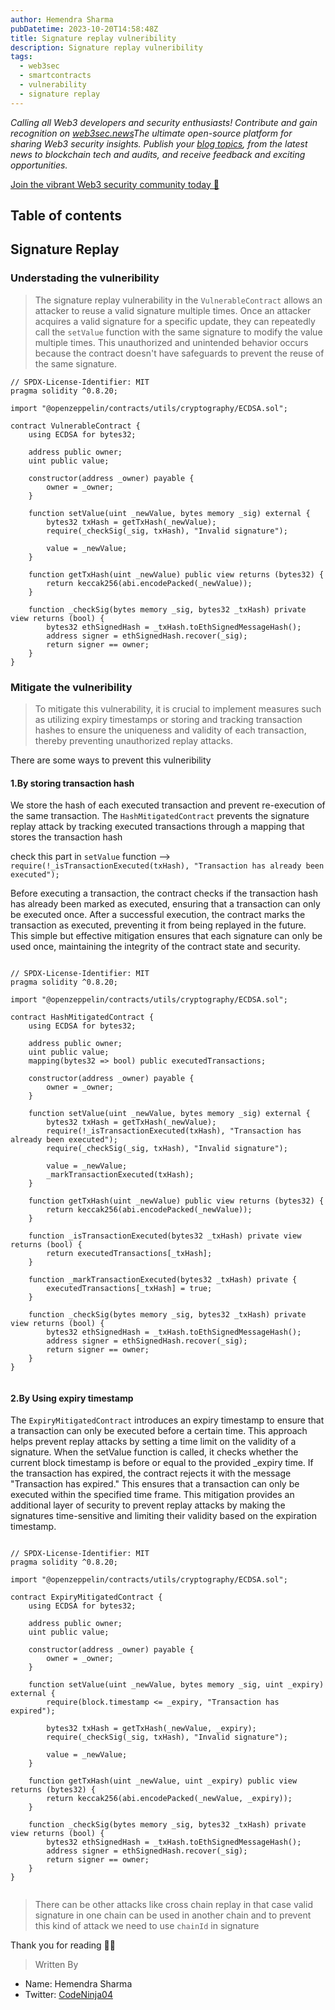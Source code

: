 ```yaml
---
author: Hemendra Sharma
pubDatetime: 2023-10-20T14:58:48Z
title: Signature replay vulneribility
description: Signature replay vulneribility
tags:
  - web3sec
  - smartcontracts
  - vulnerability
  - signature replay
---
```


<em>Calling all Web3 developers and security enthusiasts! Contribute and gain recognition on [web3sec.news](https://web3sec.news/)The ultimate open-source platform for sharing Web3 security insights. Publish your [blog topics](https://github.com/Web3secNews/blog),
from the latest news to blockchain tech and audits, and receive feedback and exciting opportunities.
</em>

[Join the vibrant Web3 security community today 🤝 ](https://discord.com/invite/CseAxvtrZ3)

## Table of contents

## Signature Replay

### Understading the vulneribility

> The signature replay vulnerability in the `VulnerableContract` allows an attacker to reuse a valid signature multiple times. Once an attacker acquires a valid signature for a specific update, they can repeatedly call the `setValue` function with the same signature to modify the value multiple times. This unauthorized and unintended behavior occurs because the contract doesn't have safeguards to prevent the reuse of the same signature.

```solidity
// SPDX-License-Identifier: MIT
pragma solidity ^0.8.20;

import "@openzeppelin/contracts/utils/cryptography/ECDSA.sol";

contract VulnerableContract {
    using ECDSA for bytes32;

    address public owner;
    uint public value;

    constructor(address _owner) payable {
        owner = _owner;
    }

    function setValue(uint _newValue, bytes memory _sig) external {
        bytes32 txHash = getTxHash(_newValue);
        require(_checkSig(_sig, txHash), "Invalid signature");

        value = _newValue;
    }

    function getTxHash(uint _newValue) public view returns (bytes32) {
        return keccak256(abi.encodePacked(_newValue));
    }

    function _checkSig(bytes memory _sig, bytes32 _txHash) private view returns (bool) {
        bytes32 ethSignedHash = _txHash.toEthSignedMessageHash();
        address signer = ethSignedHash.recover(_sig);
        return signer == owner;
    }
}
```

### Mitigate the vulneribility

> To mitigate this vulnerability, it is crucial to implement measures such as utilizing expiry timestamps or storing and tracking transaction hashes to ensure the uniqueness and validity of each transaction, thereby preventing unauthorized replay attacks.

There are some ways to prevent this vulneribility

#### 1.By storing transaction hash

We store the hash of each executed transaction and prevent re-execution of the same transaction. The `HashMitigatedContract` prevents the signature replay attack by tracking executed transactions through a mapping that stores the transaction hash
<br>

check this part in `setValue` function -->
`require(!_isTransactionExecuted(txHash), "Transaction has already been executed");`<br>

Before executing a transaction, the contract checks if the transaction hash has already been marked as executed, ensuring that a transaction can only be executed once. After a successful execution, the contract marks the transaction as executed, preventing it from being replayed in the future. This simple but effective mitigation ensures that each signature can only be used once, maintaining the integrity of the contract state and security.

```solidity

// SPDX-License-Identifier: MIT
pragma solidity ^0.8.20;

import "@openzeppelin/contracts/utils/cryptography/ECDSA.sol";

contract HashMitigatedContract {
    using ECDSA for bytes32;

    address public owner;
    uint public value;
    mapping(bytes32 => bool) public executedTransactions;

    constructor(address _owner) payable {
        owner = _owner;
    }

    function setValue(uint _newValue, bytes memory _sig) external {
        bytes32 txHash = getTxHash(_newValue);
        require(!_isTransactionExecuted(txHash), "Transaction has already been executed");
        require(_checkSig(_sig, txHash), "Invalid signature");

        value = _newValue;
        _markTransactionExecuted(txHash);
    }

    function getTxHash(uint _newValue) public view returns (bytes32) {
        return keccak256(abi.encodePacked(_newValue));
    }

    function _isTransactionExecuted(bytes32 _txHash) private view returns (bool) {
        return executedTransactions[_txHash];
    }

    function _markTransactionExecuted(bytes32 _txHash) private {
        executedTransactions[_txHash] = true;
    }

    function _checkSig(bytes memory _sig, bytes32 _txHash) private view returns (bool) {
        bytes32 ethSignedHash = _txHash.toEthSignedMessageHash();
        address signer = ethSignedHash.recover(_sig);
        return signer == owner;
    }
}


```

#### 2.By Using expiry timestamp

The `ExpiryMitigatedContract` introduces an expiry timestamp to ensure that a transaction can only be executed before a certain time. This approach helps prevent replay attacks by setting a time limit on the validity of a signature. When the setValue function is called, it checks whether the current block timestamp is before or equal to the provided \_expiry time. If the transaction has expired, the contract rejects it with the message "Transaction has expired." This ensures that a transaction can only be executed within the specified time frame. This mitigation provides an additional layer of security to prevent replay attacks by making the signatures time-sensitive and limiting their validity based on the expiration timestamp.

```solidity

// SPDX-License-Identifier: MIT
pragma solidity ^0.8.20;

import "@openzeppelin/contracts/utils/cryptography/ECDSA.sol";

contract ExpiryMitigatedContract {
    using ECDSA for bytes32;

    address public owner;
    uint public value;

    constructor(address _owner) payable {
        owner = _owner;
    }

    function setValue(uint _newValue, bytes memory _sig, uint _expiry) external {
        require(block.timestamp <= _expiry, "Transaction has expired");

        bytes32 txHash = getTxHash(_newValue, _expiry);
        require(_checkSig(_sig, txHash), "Invalid signature");

        value = _newValue;
    }

    function getTxHash(uint _newValue, uint _expiry) public view returns (bytes32) {
        return keccak256(abi.encodePacked(_newValue, _expiry));
    }

    function _checkSig(bytes memory _sig, bytes32 _txHash) private view returns (bool) {
        bytes32 ethSignedHash = _txHash.toEthSignedMessageHash();
        address signer = ethSignedHash.recover(_sig);
        return signer == owner;
    }
}


```

> There can be other attacks like cross chain replay in that case valid signature in one chain can be used in another chain and to prevent this kind of attack we need to use `chainId` in signature

Thank you for reading ✌🏻

> Written By

- Name: Hemendra Sharma
- Twitter: [CodeNinja04](https://twitter.com/Codeninja04)
